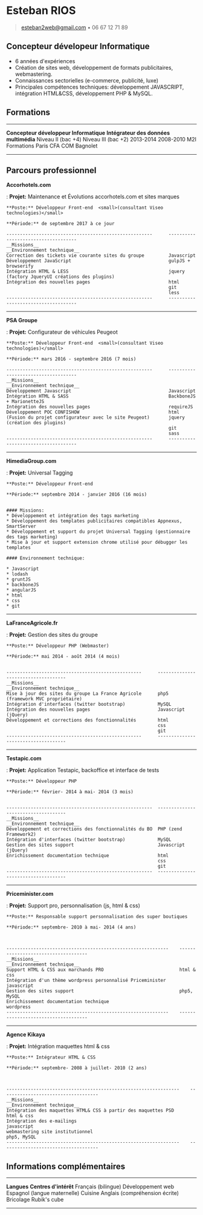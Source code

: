 Esteban RIOS
============

>  <esteban2web@gmail.com> • 06 67 12 71 89


Concepteur dévelopeur Informatique
---------

* 6 années d'expériences
* Création de sites web, développement de formats publicitaires, webmastering.
* Connaissances sectorielles (e-commerce, publicité, luxe)
* Principales compétences techniques: développement JAVASCRIPT, intégration HTML&CSS, développement PHP & MySQL.


Formations
---------

---------------------------------------   ----------------------------------------
**Concepteur développeur Informatique**   **Intégrateur des données multimédia**
Niveau II (bac +4)                        Niveau III (bac +2)
2013-2014                                 2008-2010
M2I Formations Paris                      CFA COM Bagnolet
---------------------------------------   ----------------------------------------

Parcours professionnel
----------
 

**Accorhotels.com**

:	**Projet:** Maintenance et &Eacute;volutions accorhotels.com et sites marques

	**Poste:** Développeur Front-end  <small>(consultant Viseo technologies)</small>

	**Période:** de septembre 2017 à ce jour

	------------------------------------------------------		------------------------------------
	__Missions__												__Environnement technique__
	Correction des tickets vie courante sites du groupe			Javascript
	Développement JavaScript									gulpJS + browserify
	Intégration HTML & LESS										jquery (factory JqueryUI créations des plugins)
	Intégration des nouvelles pages								html
																git		
																less	
	------------------------------------------------------		------------------------------------
	
----


**PSA Groupe**

:	**Projet:** Configurateur de véhicules Peugeot

	**Poste:** Développeur Front-end  <small>(consultant Viseo technologies)</small>

	**Période:** mars 2016 - septembre 2016 (7 mois)

	------------------------------------------------------		------------------------------------
	__Missions__												__Environnement technique__
	Développement Javascript									Javascript
	Intégration HTML & SASS										BackboneJS + MarionetteJS
	Intégration des nouvelles pages								requireJS
	Développement POC CONFISHOW									html
	(Fusion du projet configurateur avec le site Peugeot)		jquery (création des plugins)
																git	
																sass	
	------------------------------------------------------		------------------------------------

----

**HimediaGroup.com**

:	**Projet:** Universal Tagging

	**Poste:** Développeur Front-end

	**Période:** septembre 2014 - janvier 2016 (16 mois)
	

	#### Missions:
	* Développement et intégration des tags marketing
	* Développement des templates publicitaires compatibles Appnexus, SmartServer
	* Développement et support du projet Universal Tagging (gestionnaire des tags marketing)
	* Mise à jour et support extension chrome utilisé pour débugger les templates

	#### Environnement technique:

	* Javascript
	* lodash
	* gruntJS
	* backboneJS
	* angularJS
	* html
	* css
	* git

----

**LaFranceAgricole.fr**

:	**Projet:** Gestion des sites du groupe

	**Poste:** Développeur PHP (Webmaster)

	**Période:** mai 2014 - août 2014 (4 mois)

	
	--------------------------------------------------		------------------------------------
	__Missions__											__Environnement technique__
	Mise à jour des sites du groupe La France Agricole		php5 (framework MVC propriétaire)
	Intégration d'interfaces (twitter bootstrap)			MySQL
	Intégration des nouvelles pages							Javascript (jQuery)
	Développement et corrections des fonctionnalités		html
															css
															git	
	--------------------------------------------------		------------------------------------

----

**Testapic.com**

:	**Projet:** Application Testapic, backoffice et interface de tests

	**Poste:** Développeur PHP

	**Période:** février- 2014 à mai- 2014 (3 mois)


	------------------------------------------------------	------------------------------------
	__Missions__											__Environnement technique__
	Développement et corrections des fonctionnalités du BO	PHP (zend Framework2)
	Intégration d'interfaces (twitter bootstrap)			MySQL
	Gestion des sites support								Javascript (jQuery)
	Enrichissement documentation technique					html
															css
															git
	------------------------------------------------------	------------------------------------

----

**Priceminister.com**

:	**Projet:** Support pro, personnalisation (js, html & css)

	**Poste:** Responsable support personnalisation des super boutiques

	**Période:** septembre- 2010 à mai- 2014 (4 ans)


	
	------------------------------------------------------------	------------------------------------
	__Missions__													__Environnement technique__
	Support HTML & CSS aux marchands PRO							html & css
	Intégration d'un thème wordpress personnalisé Priceminister		javascript
	Gestion des sites support										php5, MySQL
	Enrichissement documentation technique							wordpress
	------------------------------------------------------------	------------------------------------

----

**Agence Kikaya**

:	**Projet:** Intégration maquettes html & css

	**Poste:** Intégrateur HTML & CSS

	**Période:** septembre- 2008 à juillet- 2010 (2 ans)


	
	----------------------------------------------------------------	------------------------------------
	__Missions__														__Environnement technique__
	Intégration des maquettes HTML& CSS à partir des maquettes PSD		html & css
	Intégration des e-mailings											javascript
	webmastering site institutionnel									php5, MySQL
	----------------------------------------------------------------	------------------------------------


Informations complémentaires
----------------------------------------

-------------------------------     ----------------------------
__Langues__                         __Centres d'intérêt__
Français (bilingue)                 Développement web
Espagnol (langue maternelle)        Cuisine
Anglais (compréhension écrite)      Bricolage
									Rubik's cube
-------------------------------     ----------------------------